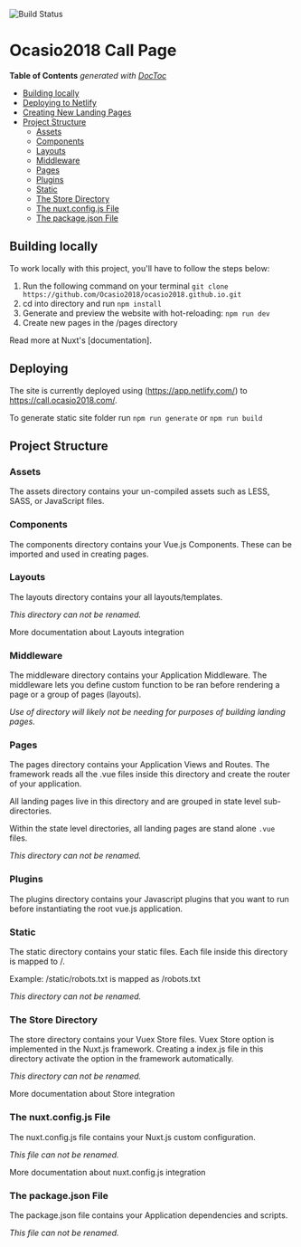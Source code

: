 ![Build Status](https://gitlab.com/pages/nuxt/badges/master/build.svg)

# Ocasio2018 Call Page
<!-- START doctoc generated TOC please keep comment here to allow auto update -->
<!-- DON'T EDIT THIS SECTION, INSTEAD RE-RUN doctoc TO UPDATE -->
**Table of Contents**  *generated with [DocToc](https://github.com/thlorenz/doctoc)*

- [Building locally](#building-locally)
- [Deploying to Netlify](#deploying-to-netlify)
- [Creating New Landing Pages](#creating-new-landing-pages)
- [Project Structure](#project-structure)
  - [Assets](#assets)
  - [Components](#components)
  - [Layouts](#layouts)
  - [Middleware](#middleware)
  - [Pages](#pages)
  - [Plugins](#plugins)
  - [Static](#static)
  - [The Store Directory](#the-store-directory)
  - [The nuxt.config.js File](#the-nuxtconfigjs-file)
  - [The package.json File](#the-packagejson-file)

<!-- END doctoc generated TOC please keep comment here to allow auto update -->


## Building locally

To work locally with this project, you'll have to follow the steps below:

1. Run the following command on your terminal `git clone https://github.com/Ocasio2018/ocasio2018.github.io.git`
2. cd into directory and run `npm install`
3. Generate and preview the website with hot-reloading: `npm run dev`
4. Create new pages in the /pages directory

Read more at Nuxt's [documentation].

## Deploying

The site is currently deployed using (https://app.netlify.com/) to https://call.ocasio2018.com/.

To generate static site folder run `npm run generate` or `npm run build`

## Project Structure
### Assets

The assets directory contains your un-compiled assets such as LESS, SASS, or JavaScript files.

### Components

The components directory contains your Vue.js Components. These can be imported and used in creating pages.

### Layouts

The layouts directory contains your all layouts/templates.

_This directory can not be renamed._

More documentation about Layouts integration

### Middleware

The middleware directory contains your Application Middleware. The middleware lets you define custom function to be ran before rendering a page or a group of pages (layouts).

_Use of directory will likely not be needing for purposes of building landing pages._

### Pages

The pages directory contains your Application Views and Routes. The framework reads all the .vue files inside this directory and create the router of your application.

All landing pages live in this directory and are grouped in state level sub-directories.

Within the state level directories, all landing pages are stand alone ``.vue`` files.

_This directory can not be renamed._

### Plugins

The plugins directory contains your Javascript plugins that you want to run before instantiating the root vue.js application.

### Static

The static directory contains your static files. Each file inside this directory is mapped to /.

Example: /static/robots.txt is mapped as /robots.txt

_This directory can not be renamed._

### The Store Directory

The store directory contains your Vuex Store files. Vuex Store option is implemented in the Nuxt.js framework. Creating a index.js file in this directory activate the option in the framework automatically.

_This directory can not be renamed._

More documentation about Store integration

### The nuxt.config.js File

The nuxt.config.js file contains your Nuxt.js custom configuration.

_This file can not be renamed._

More documentation about nuxt.config.js integration

### The package.json File

The package.json file contains your Application dependencies and scripts.

_This file can not be renamed._
